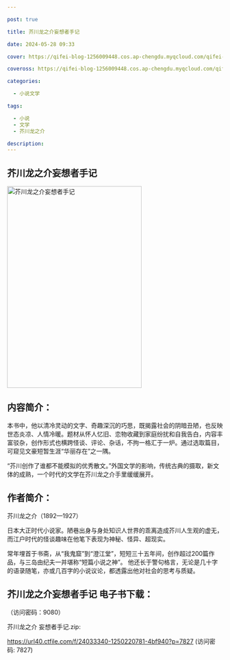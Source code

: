 ```yaml
---

post: true

title: 芥川龙之介妄想者手记

date: 2024-05-28 09:33

cover: https://qifei-blog-1256009448.cos.ap-chengdu.myqcloud.com/qifei-blog/65f97a4f9f345e8d03c667bc.jpg

coveross: https://qifei-blog-1256009448.cos.ap-chengdu.myqcloud.com/qifei-blog/65f97a4f9f345e8d03c667bc.jpg

categories:

  - 小说文学

tags:

  - 小说
  - 文学
  - 芥川龙之介

description:
---
```


##  芥川龙之介妄想者手记

<img alt="芥川龙之介妄想者手记 " class="aligncenter loading" data-was-processed="true" decoding="async" fetchpriority="high" height="471" src="https://qifei-blog-1256009448.cos.ap-chengdu.myqcloud.com/qifei-blog/65f97a4f9f345e8d03c667bc.jpg " style="cursor: zoom-in;" width="314"/>

## 内容简介：

本书中，他以清冷灵动的文字、奇趣深沉的巧思，既揭露社会的阴暗丑陋，也反映世态炎凉、人情冷暖。题材从怀人忆旧、恋物收藏到家庭纷扰和自我告白，内容丰富驳杂，创作形式也横跨怪谈、评论、杂话，不拘一格汇于一炉。通过选取篇目，可窥见文豪短暂生涯“华丽存在”之一隅。

“芥川创作了谁都不能模拟的优秀散文。”外国文学的影响，传统古典的摄取，新文体的成熟，一个时代的文学在芥川龙之介手里缓缓展开。

## 作者简介：

芥川龙之介（1892—1927）

日本大正时代小说家。陋巷出身与身处知识人世界的乖离造成芥川人生观的虚无，而江户时代的怪谈趣味在他笔下表现为神秘、怪异、超现实。

常年埋首于书斋，从“我鬼窟”到“澄江堂”，短短三十五年间，创作超过200篇作品，与三岛由纪夫一并堪称“短篇小说之神”。 他还长于警句格言，无论是几十字的语录随笔，亦或几百字的小说议论，都透露出他对社会的思考与质疑。

## 芥川龙之介妄想者手记 电子书下载：

 （访问密码：9080）

芥川龙之介 妄想者手记.zip: 

https://url40.ctfile.com/f/24033340-1250220781-4bf940?p=7827 (访问密码: 7827)

